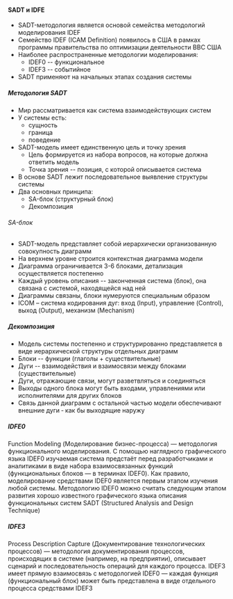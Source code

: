 #### SADT и IDFE

* SADT-методология является основой семейства
методологий моделирования IDEF
* Семейство IDEF (ICAM Definition) появилось в США в
рамках программы правительства по оптимизации
деятельности ВВС США
* Наиболее распространенные методологии
моделирования:
    * IDEF0 -- функциональное
    * IDEF3 -- событийное
* SADT применяют на начальных этапах создания
системы

##### Методология SADT
* Мир рассматривается как система взаимодействующих систем
* У системы есть:
    * сущность
    * граница
    * поведение
* SADT-модель имеет единственную цель и точку зрения
    * Цель формируется из набора вопросов, на которые должна ответить модель
    * Точка зрения -- позиция, с которой описывается система
* В основе SADT лежит последовательное выявление структуры системы
* Два основных принципа:
    * SA-блок  (структурный блок)
    * Декомпозиция
    
###### SA-блок
* SADT-модель представляет собой иерархически
организованную совокупность диаграмм
* На верхнем уровне строится контекстная
диаграмма модели
* Диаграмма ограничивается
3-6 блоками, детализация осуществляется
постепенно
* Каждый уровень описания -- законченная
система (блок), она связана с системой,
находящейся над ней
* Диаграммы связаны, блоки нумеруются
специальным образом
* ICOM – система кодирования дуг: вход (Input),
управление (Control), выход (Output), механизм
(Mechanism)    

##### Декомпозиция
* Модель системы постепенно и
структурированно представляется в виде
иерархической структуры отдельных диаграмм
* Блоки -- функции (глаголы + существительные)
* Дуги -- взаимодействия и взаимосвязи между
блоками (существительные)
* Дуги, отражающие связи, могут разветвляться и
соединяться
* Выходы одного блока могут быть входами,
управлениями или исполнителями для других
блоков
* Связь данной диаграмм с остальной частью
модели обеспечивают внешние дуги ‑ как бы
выходящие наружу

##### IDFE0
Function Modeling (Моделирование бизнес-процесса) — методология функционального моделирования. С помощью наглядного графического языка IDEF0 изучаемая система предстаёт перед разработчиками и аналитиками в виде набора взаимосвязанных функций (функциональных блоков — в терминах IDEF0). Как правило, моделирование средствами IDEF0 является первым этапом изучения любой системы. Методологию IDEF0 можно считать следующим этапом развития хорошо известного графического языка описания функциональных систем SADT (Structured Analysis and Design Technique)

##### IDFE3
Process Description Capture (Документирование технологических процессов) — методология документирования процессов, происходящих в системе (например, на предприятии), описывает сценарий и последовательность операций для каждого процесса. IDEF3 имеет прямую взаимосвязь с методологией IDEF0 — каждая функция (функциональный блок) может быть представлена в виде отдельного процесса средствами IDEF3




